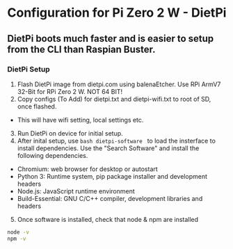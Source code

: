 # Configuration for Pi Zero 2 W - DietPi

## DietPi boots much faster and is easier to setup from the CLI than Raspian Buster. 

### DietPi Setup
1. Flash DietPi image from dietpi.com using balenaEtcher. Use RPi ArmV7 32-Bit for RPi Zero 2 W. NOT 64 BIT!
2. Copy configs (To Add) for dietpi.txt and dietpi-wifi.txt to root of SD, once flashed.
  - This will have wifi setting, local settings etc.
3. Run DietPi on device for initial setup.
4. After inital setup, use ```bash dietpi-software ``` to load the insterface to install dependencies. Use the "Search Software" and install the following dependencies.
  - Chromium: web browser for desktop or autostart
  - Python 3: Runtime system, pip package installer and development headers
  - Node.js: JavaScript runtime environment
  - Build-Essential: GNU C/C++ compiler, development libraries and headers 
5. Once software is installed, check that node & npm are installed
  ```bash
  node -v
  npm -v
  ```

